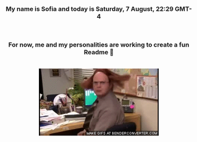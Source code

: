 


<div align="center">
<h3 >My name is Sofia and today is Saturday, 7 August, 22:29 GMT-4</h3><br>
<h3 >For now, me and my personalities are working to create a fun Readme 👋
</h3><br>
<img src='img/dwight.gif' alt='working...'/>
</div>
